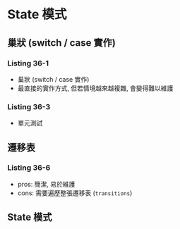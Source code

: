 # State 模式
## 巢狀 (switch / case 實作) 
### Listing 36-1
- 巢狀 (switch / case 實作)
- 最直接的實作方式, 但若情境越來越複雜, 會變得難以維護

### Listing 36-3
- 單元測試

## 遷移表
### Listing 36-6
- pros: 簡潔, 易於維護
- cons: 需要遍歷整張遷移表 (`transitions`)


## State 模式
